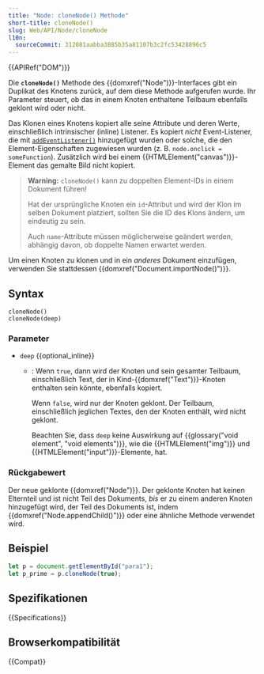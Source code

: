```yaml
---
title: "Node: cloneNode() Methode"
short-title: cloneNode()
slug: Web/API/Node/cloneNode
l10n:
  sourceCommit: 312081aabba3885b35a81107b3c2fc53428896c5
---
```


{{APIRef("DOM")}}

Die **`cloneNode()`** Methode des {{domxref("Node")}}-Interfaces gibt ein Duplikat des Knotens zurück, auf dem diese Methode aufgerufen wurde. Ihr Parameter steuert, ob das in einem Knoten enthaltene Teilbaum ebenfalls geklont wird oder nicht.

Das Klonen eines Knotens kopiert alle seine Attribute und deren Werte, einschließlich intrinsischer (inline) Listener. Es kopiert _nicht_ Event-Listener, die mit [`addEventListener()`](/de/docs/Web/API/EventTarget/addEventListener) hinzugefügt wurden oder solche, die den Element-Eigenschaften zugewiesen wurden (z. B. `node.onclick = someFunction`). Zusätzlich wird bei einem {{HTMLElement("canvas")}}-Element das gemalte Bild nicht kopiert.

> **Warning:** `cloneNode()` kann zu doppelten Element-IDs in einem Dokument führen!
>
> Hat der ursprüngliche Knoten ein `id`-Attribut und wird der Klon im selben Dokument platziert, sollten Sie die ID des Klons ändern, um eindeutig zu sein.
>
> Auch `name`-Attribute müssen möglicherweise geändert werden, abhängig davon, ob doppelte Namen erwartet werden.

Um einen Knoten zu klonen und in ein _anderes_ Dokument einzufügen, verwenden Sie stattdessen {{domxref("Document.importNode()")}}.

## Syntax

```js-nolint
cloneNode()
cloneNode(deep)
```

### Parameter

- `deep` {{optional_inline}}

  - : Wenn `true`, dann wird der Knoten und sein gesamter Teilbaum,
    einschließlich Text, der in Kind-{{domxref("Text")}}-Knoten enthalten sein könnte, ebenfalls kopiert.

    Wenn `false`, wird nur der Knoten geklont.
    Der Teilbaum, einschließlich jeglichen Textes, den der Knoten enthält, wird nicht geklont.

    Beachten Sie, dass `deep` keine Auswirkung auf {{glossary("void element", "void elements")}},
    wie die {{HTMLElement("img")}} und {{HTMLElement("input")}}-Elemente, hat.

### Rückgabewert

Der neue geklonte {{domxref("Node")}}. Der geklonte Knoten hat keinen Elternteil und ist nicht Teil des Dokuments,
_bis_ er zu einem anderen Knoten hinzugefügt wird, der Teil des Dokuments ist, indem {{domxref("Node.appendChild()")}} oder eine ähnliche Methode verwendet wird.

## Beispiel

```js
let p = document.getElementById("para1");
let p_prime = p.cloneNode(true);
```

## Spezifikationen

{{Specifications}}

## Browserkompatibilität

{{Compat}}
